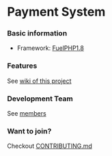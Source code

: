 # Payment System

### Basic information

* Framework: [FuelPHP1.8](http://fuelphp.com/)

### Features

See [wiki of this project](https://gitlab.com/pham-anh/payment_system/wikis/home)

### Development Team

See [members](https://gitlab.com/pham-anh/payment_system/project_members)

### Want to join?

Checkout [CONTRIBUTING.md](https://gitlab.com/pham-anh/payment_system/blob/develop/CONTRIBUTING.md)